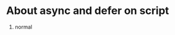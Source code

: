 # About async and defer on script

1. normal <script> will be have a network blocking
2. property `defer` and `async` in script
3. `async` as it name, this will not blocking the HTML parsing on the browser, like basically in the background will fetch the script, once it done the the script will be run
4. `defer` like `async` but it will be executed at the end while the HTML finished parsed on the browser
5. if we have a property async and defer in the save script tag html, we will using a fallback default from the browser, but the main property will be `defer` first if not fallback to `async`
